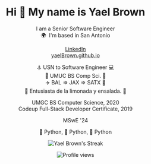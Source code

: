 <div align="center">

# Hi 👋 My name is Yael Brown
I am a Senior Software Engineer<br>
🌍  I'm based in San Antonio<br>

[LinkedIn](https://www.linkedin.com/in/yaelrbrown/) <br>
[yaelBrown.github.io](https://yaelbrown.github.io/) <br>

⚓️ USN to Software Engineer 💻</br>
📓 UMUC BS Comp Sci. 📓</br>
✈️ BAL => JAX => SATX 🚚</br>
🍋 Entusiasta de la limonada y ensalada. 🥗</br>

UMGC BS Computer Science, 2020 \
Codeup Full-Stack Developer Certificate, 2019

MSwE '24

🐍 Python, 🐍 Python, 🐍 Python

![Yael Brown's Streak](https://github-readme-streak-stats.herokuapp.com/?user=biancareusch)</br>

![Profile views](https://komarev.com/ghpvc/?username=yaelBrown&label=Profile%20views&color=0e75b6&style=flat)

